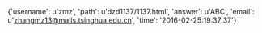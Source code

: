 {'username': u'zmz', 'path': u'dzd1137/1137.html', 'answer': u'ABC', 'email': u'zhangmz13@mails.tsinghua.edu.cn', 'time': '2016-02-25:19:37:37'}